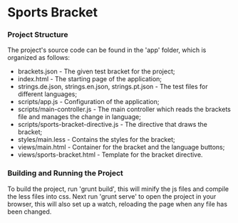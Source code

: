 # Sports Bracket

### Project Structure

The project's source code can be found in the 'app' folder, which is organized as follows:

* brackets.json - The given test bracket for the project;
* index.html - The starting page of the application;
* strings.de.json, strings.en.json, strings.pt.json - The test files for different languages;
* scripts/app.js - Configuration of the application;
* scripts/main-controller.js - The main controller which reads the brackets file and manages the change in language;
* scripts/sports-bracket-directive.js - The directive that draws the bracket;
* styles/main.less - Contains the styles for the bracket;
* views/main.html - Container for the bracket and the language buttons;
* views/sports-bracket.html - Template for the bracket directive.

### Building and Running the Project

To build the project, run 'grunt build', this will minify the js files and compile the less files into css. 
Next run 'grunt serve' to open the project in your browser, this will also set up a watch, reloading the page when any file has been changed.